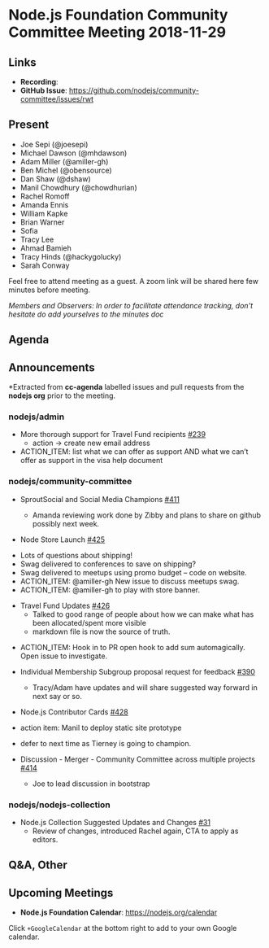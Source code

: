 # Node.js Foundation Community Committee Meeting 2018-11-29

## Links

* **Recording**: 
* **GitHub Issue**: https://github.com/nodejs/community-committee/issues/rwt

## Present 

- Joe Sepi (@joesepi)
- Michael Dawson (@mhdawson)
- Adam Miller (@amiller-gh)
- Ben Michel (@obensource)
- Dan Shaw (@dshaw)
- Manil Chowdhury (@chowdhurian)
- Rachel Romoff
- Amanda Ennis
- William Kapke
- Brian Warner
- Sofia
- Tracy Lee
- Ahmad Bamieh
- Tracy Hinds (@hackygolucky)
- Sarah Conway

Feel free to attend meeting as a guest. A zoom link will be shared here few minutes before meeting.

*Members and Observers: In order to facilitate attendance tracking, don't hesitate do add yourselves to the minutes doc*

## Agenda

## Announcements
 
*Extracted from **cc-agenda** labelled issues and pull requests from the **nodejs org** prior to the meeting.

### nodejs/admin

* More thorough support for Travel Fund recipients [#239](https://github.com/nodejs/admin/issues/239)
  * action -> create new email address
 * ACTION_ITEM: list what we can offer as support AND what we can’t offer as support in the visa help document
  
### nodejs/community-committee

* SproutSocial and Social Media Champions [#411](https://github.com/nodejs/community-committee/issues/411)
  * Amanda reviewing work done by Zibby and plans to share on github possibly next week.

* Node Store Launch [#425](https://github.com/nodejs/community-committee/issues/425)

 - Lots of questions about shipping!
 - Swag delivered to conferences to save on shipping?
 - Swag delivered to meetups using promo budget – code on website.
 - ACTION_ITEM: @amiller-gh New issue to discuss meetups swag.
 - ACTION_ITEM: @amiller-gh to play with store banner.

* Travel Fund Updates [#426](https://github.com/nodejs/community-committee/issues/426)
  * Talked to good range of people about how we can make what has been allocated/spent
     more visible
  * markdown file is now the source of truth.
 - ACTION_ITEM: Hook in to PR open hook to add sum automagically. Open issue to investigate.

* Individual Membership Subgroup proposal request for feedback [#390](https://github.com/nodejs/community-committee/issues/390)
  * Tracy/Adam have updates and will share suggested way forward in next say or so.

* Node.js Contributor Cards [#428](https://github.com/nodejs/community-committee/issues/428)
 * action item: Manil to deploy static site prototype
  * defer to next time as Tierney is going to champion.

* Discussion - Merger - Community Committee across multiple projects [#414](https://github.com/nodejs/community-committee/issues/414)
  - Joe to lead discussion in bootstrap

### nodejs/nodejs-collection

* Node.js Collection Suggested Updates and Changes [#31](https://github.com/nodejs/nodejs-collection/issues/31)
  - Review of changes, introduced Rachel again, CTA to apply as editors.


## Q&A, Other

## Upcoming Meetings

* **Node.js Foundation Calendar**: https://nodejs.org/calendar

Click `+GoogleCalendar` at the bottom right to add to your own Google calendar.

